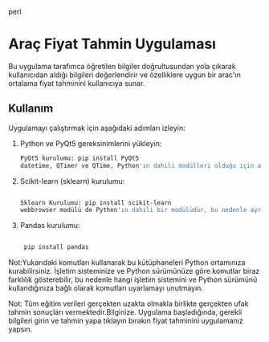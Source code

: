 perl

# Araç Fiyat Tahmin Uygulaması

Bu uygulama tarafımca öğretilen bilgiler doğrultusundan yola çıkarak kullanıcıdan aldığı bilgileri değerlendirir ve özelliklere uygun bir arac'ın ortalama fiyat tahminini kullanıcıya sunar.

## Kullanım

Uygulamayı çalıştırmak için aşağıdaki adımları izleyin:

1. Python ve PyQt5 gereksinimlerini yükleyin:

   ```bash
   PyQt5 kurulumu: pip install PyQt5
   datetime, QTimer ve QTime, Python'ın dahili modülleri olduğu için ayrıca kurulum yapmanıza gerek yoktur.

2. Scikit-learn (sklearn) kurulumu:

   ```bash

   Sklearn Kurulumu: pip install scikit-learn
   webbrowser modülü de Python'ın dahili bir modülüdür, bu nedenle ayrıca kurulum yapmanıza gerek yoktur.

3. Pandas kurulumu:

   ```bash
   
    pip install pandas


Not:Yukarıdaki komutları kullanarak bu kütüphaneleri Python ortamınıza kurabilirsiniz. İşletim sisteminize ve Python sürümünüze göre komutlar biraz farklılık gösterebilir, bu nedenle hangi işletim sistemini ve Python sürümünü kullandığınıza bağlı olarak komutları uyarlamayı unutmayın.

Not: Tüm eğitim verileri gerçekten uzakta olmakla birlikte gerçekten ufak tahmin sonuçları vermektedir.Bilginize.
Uygulama başladığında, gerekli bilgileri girin ve tahmin yapa tıklayın bırakın fiyat tahminini uygulamanız yapsın.
